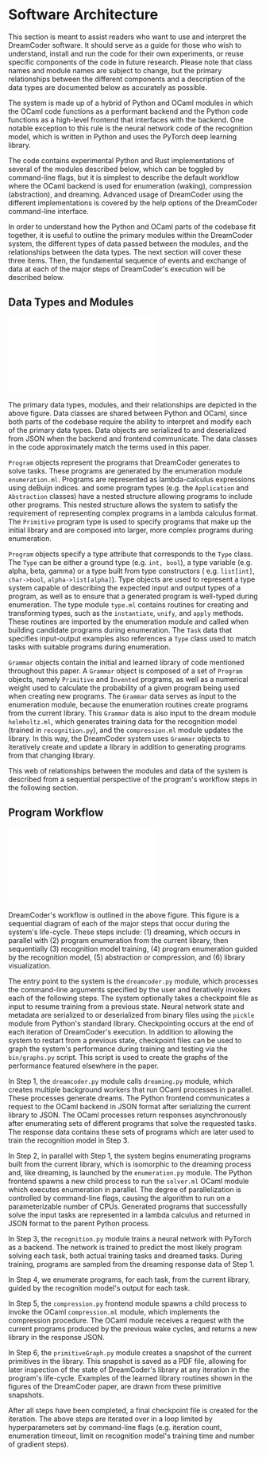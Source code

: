 Software Architecture
=====================

This section is meant to assist readers who want to use and interpret the 
DreamCoder software. It should serve as a guide for those who wish to 
understand, install and run the code for their own experiments, or reuse 
specific components of the code in future research. Please note that class 
names and module names are subject to change, but the primary 
relationships between the different components and a description of the 
data types are documented below as accurately as possible.

The system is made up of a hybrid of Python and OCaml modules in which the 
OCaml code functions as a performant backend and the Python code functions 
as a high-level frontend that interfaces with the backend. One notable 
exception to this rule is the neural network code of the recognition model,
which is written in Python and uses the PyTorch deep learning library.

The code contains experimental Python and Rust implementations of several of 
the modules described below, which can be toggled by command-line flags, 
but it is simplest to describe the default workflow where the OCaml 
backend is used for enumeration (waking), compression (abstraction), and 
dreaming. Advanced usage of DreamCoder using the different implementations 
is covered by the help options of the DreamCoder command-line interface.

In order to understand how the Python and OCaml parts of the codebase fit 
together, it is useful to outline the primary modules within the 
DreamCoder system, the different types of data passed between the modules, 
and the relationships between the data types. The next section will cover 
these three items. Then, the fundamental sequence of events and exchange 
of data at each of the major steps of DreamCoder's execution will be 
described below.

Data Types and Modules
----------------------

![dreamcoder-data.pdf](./dreamcoder-data.pdf "Figure 1.0 - Data Diagram")

The primary data types, modules, and their relationships are depicted in 
the above figure. Data classes are shared between Python and OCaml, since 
both parts of the codebase require the ability to interpret and modify 
each of the primary data types. Data objects are serialized to and 
deserialized from JSON when the backend and frontend communicate. The data 
classes in the code approximately match the terms used in this paper.

`Program` objects represent the programs that DreamCoder generates to solve 
tasks. These programs are generated by the enumeration module `enumeration.ml`.
Programs are represented as lambda-calculus expressions using deBuijn indices. 
and some program types (e.g. the `Application` and `Abstraction` classes) have 
a nested structure allowing programs to include other programs. This nested 
structure allows the system to satisfy the requirement of representing complex programs in a lambda calculus format. 
The `Primitive` program type is used to specify programs that make up the 
initial library and are composed into larger, more complex programs during 
enumeration.

`Program` objects specify a type attribute that corresponds to the `Type` 
class. The `Type` can be either a ground type (e.g. `int, bool`), a type 
variable (e.g. alpha, beta, gamma) or a type built from type constructors (
e.g. `list[int]`, `char->bool`, `alpha->list[alpha]`). Type objects are used 
to represent a type system capable of describing the expected input and output 
types of a program, as well as to ensure that a generated program is 
well-typed during enumeration. The type module `type.ml` contains routines for 
creating and transforming types, such as the `instantiate`, `unify`, and `apply`
methods. These routines are imported by the enumeration module and called when 
building candidate programs during enumeration. The `Task` data 
that specifies input-output examples also references a `Type` class used to 
match tasks with suitable programs during enumeration.

`Grammar` objects contain the initial and learned library of code mentioned 
throughout this paper. A `Grammar` object is composed of a set of `Program` 
objects, namely `Primitive` and `Invented` programs, as well as a numerical 
weight used to calculate the probability of a given program being used when 
creating new programs. The `Grammar` data serves 
as input to the enumeration module, because the enumeration routines create 
programs from the current library. This `Grammar` data is also input to the 
dream module `helmholtz.ml`, which generates training data for the recognition 
model (trained in `recognition.py`), and the `compression.ml` module updates 
the library. In this way, the DreamCoder system uses `Grammar` objects to 
iteratively create and update a library in addition to generating programs 
from that changing library.

This web of relationships between the modules and data of the system is described from a sequential perspective of the program's workflow steps in the following section.

Program Workflow
----------------

![dreamcoder-sequential.pdf](./dreamcoder-sequential.pdf "Figure 1.1 - Sequential Diagram")

DreamCoder's workflow is outlined in the above figure. This 
figure is a sequential diagram of each of the major steps that occur during 
the system's life-cycle. These steps include: (1) dreaming, which occurs in 
parallel with (2) program enumeration from the current library, then 
sequentially (3) recognition model training, (4) program enumeration guided by 
the recognition model, (5) abstraction or compression, and (6) library 
visualization.

The entry point to the system is the `dreamcoder.py` module, which processes 
the command-line arguments specified by the user and iteratively invokes each 
of the following steps. The system optionally takes a checkpoint file as input 
to resume training from a previous state. Neural network state and metadata 
are serialized to or deserialized from binary files using the `pickle` module 
from Python's standard library. Checkpointing occurs at the end of each 
iteration of DreamCoder's execution. In addition to allowing the system to 
restart from a previous state, checkpoint files can be used to graph the 
system's performance during training and testing via the `bin/graphs.py` 
script. This script is used to create the graphs of the performance featured 
elsewhere in the paper.

In Step 1, the `dreamcoder.py` module calls `dreaming.py` module, which 
creates multiple background workers that run OCaml processes in parallel. 
These processes generate dreams. The Python frontend communicates a request to 
the OCaml backend in JSON format after serializing the current library to 
JSON. The OCaml processes return responses asynchronously after enumerating 
sets of different programs that solve the requested tasks. The response data 
contains these sets of programs which are later used to train the recognition 
model in Step 3.

In Step 2, in parallel with Step 1, the system begins enumerating programs 
built from the current library, which is isomorphic to the dreaming process 
and, like dreaming, is launched by the `enumeration.py` module. The Python 
frontend spawns a new child process to run the `solver.ml` OCaml module which 
executes enumeration in parallel. The degree of parallelization is controlled 
by command-line flags, causing the algorithm to run on a parameterizable 
number of CPUs. Generated programs that successfully solve the input tasks are 
represented in a lambda calculus and returned in JSON format to the parent 
Python process.

In Step 3, the `recognition.py` module trains a neural network with PyTorch as 
a backend. The network is trained to predict the most likely program solving 
each task, both actual training tasks and dreamed tasks. During training, 
programs are sampled from the dreaming response data of Step 1.

In Step 4, we enumerate programs, for each task, from the current library, 
guided by the recognition model's output for each task.

In Step 5, the `compression.py` frontend module spawns a child process to 
invoke the OCaml `compression.ml` module, which implements the compression 
procedure. The OCaml module receives a 
request with the current programs produced by the previous wake cycles, and 
returns a new library in the response JSON.

In Step 6, the `primitiveGraph.py` module creates a snapshot of the current 
primitives in the library. This snapshot is saved as a PDF file, allowing for 
later inspection of the state of DreamCoder's library at any iteration in the 
program's life-cycle. Examples of the learned library routines shown in the 
figures of the DreamCoder paper, are drawn from these primitive snapshots.

After all steps have been completed, a final checkpoint file is created for 
the iteration. The above steps are iterated over in a loop limited by 
hyperparameters set by command-line flags (e.g. iteration count, enumeration 
timeout, limit on recognition model's training time and number of
gradient steps).
